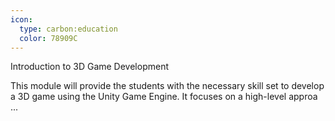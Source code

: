 ```yaml
---
icon:
  type: carbon:education
  color: 78909C
---
```

Introduction to 3D Game Development

This module will provide the students with the necessary skill set to develop a 3D game using the Unity Game Engine. It focuses on a high-level approa ... 
